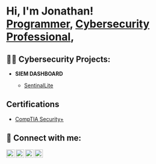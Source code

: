 <h1>Hi, I'm Jonathan! <br/><a href="https://github.com">Programmer</a>, <a href="www.linkedin.com/in/jonathan-wiley-b851b632">Cybersecurity Professional</a>, 

<h2>👨‍💻 Cybersecurity Projects:</h2>

- <b>SIEM DASHBOARD</b>

  - [SentinalLite](https://github.com/)
    
<h2>Certifications</h2>

  - [CompTIA Security+](https://www.credly.com/badges/3269726b-7667-4d67-a3ae-8887a244f8d2/public_url)

<h2> 🤳 Connect with me:</h2>

[<img align="left" alt="JonathanWiley | YouTube" width="22px" src="https://cdn.jsdelivr.net/npm/simple-icons@v3/icons/youtube.svg" />][youtube]
[<img align="left" alt="JonathanWiley | Twitter" width="22px" src="https://cdn.jsdelivr.net/npm/simple-icons@v3/icons/twitter.svg" />][twitter]
[<img align="left" alt="JonathanWiley | LinkedIn" width="22px" src="https://cdn.jsdelivr.net/npm/simple-icons@v3/icons/linkedin.svg" />][linkedin]
[<img align="left" alt="JonathanWiley | Instagram" width="22px" src="https://cdn.jsdelivr.net/npm/simple-icons@v3/icons/instagram.svg" />][instagram]

[twitter]: https://twitter.com/joshmadakor
[youtube]: https://www.youtube.com/c/joshmadakor
[instagram]: https://www.instagram.com/joshmadakor/
[linkedin]: https://www.linkedin.com/in/jonathan-wiley-b851b632/

<!--
**joshmadakor1/joshmadakor1** is a ✨ _special_ ✨ repository because its `README.md` (this file) appears on your GitHub profile.

Here are some ideas to get you started:

- 🔭 I’m currently working on ...
- 🌱 I’m currently learning ...
- 👯 I’m looking to collaborate on ...
- 🤔 I’m looking for help with ...
- 💬 Ask me about ...
- 📫 How to reach me: ...
- 😄 Pronouns: ...
- ⚡ Fun fact: ...
-->
